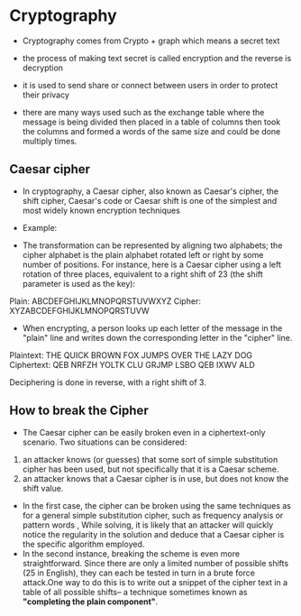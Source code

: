 # Cryptography

- Cryptography comes from Crypto + graph which means a secret text

- the process of making text secret is called encryption and the reverse is decryption

- it is used to send share or connect between users in order to protect their privacy

- there are many ways used such as the exchange table where the message is being divided then placed in a table of columns then took the columns and formed a words of the same size and could be done multiply times.


## Caesar cipher

- In cryptography, a Caesar cipher, also known as Caesar's cipher, the shift cipher, Caesar's code or Caesar shift is one of the simplest and most widely known encryption techniques

- Example:

- The transformation can be represented by aligning two alphabets; the cipher alphabet is the plain alphabet rotated left or right by some number of positions. For instance, here is a Caesar cipher using a left rotation of three places, equivalent to a right shift of 23 (the shift parameter is used as the key):

Plain:    ABCDEFGHIJKLMNOPQRSTUVWXYZ
Cipher:   XYZABCDEFGHIJKLMNOPQRSTUVW

- When encrypting, a person looks up each letter of the message in the "plain" line and writes down the corresponding letter in the "cipher" line.

Plaintext:  THE QUICK BROWN FOX JUMPS OVER THE LAZY DOG
Ciphertext: QEB NRFZH YOLTK CLU GRJMP LSBO QEB IXWV ALD

Deciphering is done in reverse, with a right shift of 3.

## How to break the Cipher

- The Caesar cipher can be easily broken even in a ciphertext-only scenario. Two situations can be considered:

1. an attacker knows (or guesses) that some sort of simple substitution cipher has been used, but not specifically that it is a Caesar scheme.
2. an attacker knows that a Caesar cipher is in use, but does not know the shift value.

- In the first case, the cipher can be broken using the same techniques as for a general simple substitution cipher, such as frequency analysis or pattern words , While solving, it is likely that an attacker will quickly notice the regularity in the solution and deduce that a Caesar cipher is the specific algorithm employed.
- In the second instance, breaking the scheme is even more straightforward. Since there are only a limited number of possible shifts (25 in English), they can each be tested in turn in a brute force attack.One way to do this is to write out a snippet of the cipher text in a table of all possible shifts– a technique sometimes known as **"completing the plain component"**.